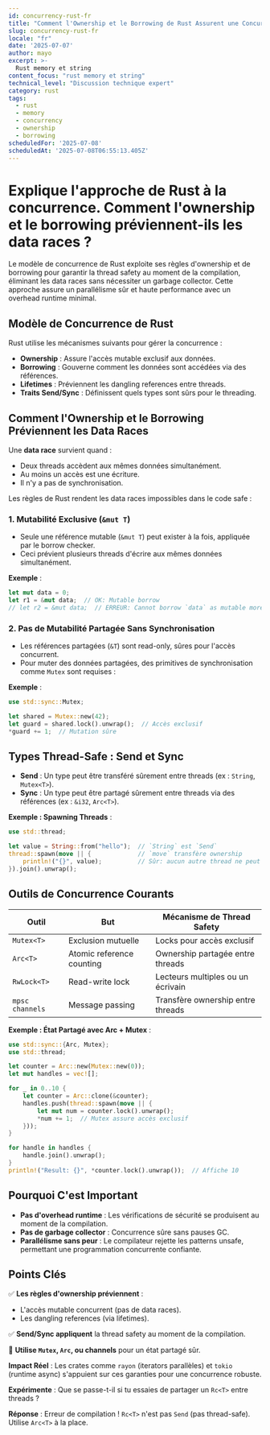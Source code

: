 ```yaml
---
id: concurrency-rust-fr
title: "Comment l'Ownership et le Borrowing de Rust Assurent une Concurrence Sûre"
slug: concurrency-rust-fr
locale: "fr"
date: '2025-07-07'
author: mayo
excerpt: >-
  Rust memory et string
content_focus: "rust memory et string"
technical_level: "Discussion technique expert"
category: rust
tags:
  - rust
  - memory
  - concurrency
  - ownership
  - borrowing
scheduledFor: '2025-07-08'
scheduledAt: '2025-07-08T06:55:13.405Z'
---
```


# Explique l'approche de Rust à la concurrence. Comment l'ownership et le borrowing préviennent-ils les data races ?

Le modèle de concurrence de Rust exploite ses règles d'ownership et de borrowing pour garantir la thread safety au moment de la compilation, éliminant les data races sans nécessiter un garbage collector. Cette approche assure un parallélisme sûr et haute performance avec un overhead runtime minimal.

## Modèle de Concurrence de Rust

Rust utilise les mécanismes suivants pour gérer la concurrence :
- **Ownership** : Assure l'accès mutable exclusif aux données.
- **Borrowing** : Gouverne comment les données sont accédées via des références.
- **Lifetimes** : Préviennent les dangling references entre threads.
- **Traits Send/Sync** : Définissent quels types sont sûrs pour le threading.

## Comment l'Ownership et le Borrowing Préviennent les Data Races

Une **data race** survient quand :
- Deux threads accèdent aux mêmes données simultanément.
- Au moins un accès est une écriture.
- Il n'y a pas de synchronisation.

Les règles de Rust rendent les data races impossibles dans le code safe :

### 1. Mutabilité Exclusive (`&mut T`)

- Seule une référence mutable (`&mut T`) peut exister à la fois, appliquée par le borrow checker.
- Ceci prévient plusieurs threads d'écrire aux mêmes données simultanément.

**Exemple** :
```rust
let mut data = 0;
let r1 = &mut data;  // OK: Mutable borrow
// let r2 = &mut data;  // ERREUR: Cannot borrow `data` as mutable more than once
```

### 2. Pas de Mutabilité Partagée Sans Synchronisation

- Les références partagées (`&T`) sont read-only, sûres pour l'accès concurrent.
- Pour muter des données partagées, des primitives de synchronisation comme `Mutex` sont requises :

**Exemple** :
```rust
use std::sync::Mutex;

let shared = Mutex::new(42);
let guard = shared.lock().unwrap();  // Accès exclusif
*guard += 1;  // Mutation sûre
```

## Types Thread-Safe : Send et Sync

- **Send** : Un type peut être transféré sûrement entre threads (ex : `String`, `Mutex<T>`).
- **Sync** : Un type peut être partagé sûrement entre threads via des références (ex : `&i32`, `Arc<T>`).

**Exemple : Spawning Threads** :
```rust
use std::thread;

let value = String::from("hello");  // `String` est `Send`
thread::spawn(move || {             // `move` transfère ownership
    println!("{}", value);          // Sûr: aucun autre thread ne peut accéder `value`
}).join().unwrap();
```

## Outils de Concurrence Courants

| **Outil** | **But** | **Mécanisme de Thread Safety** |
|-----------|---------|--------------------------------|
| `Mutex<T>` | Exclusion mutuelle | Locks pour accès exclusif |
| `Arc<T>` | Atomic reference counting | Ownership partagée entre threads |
| `RwLock<T>` | Read-write lock | Lecteurs multiples ou un écrivain |
| `mpsc channels` | Message passing | Transfère ownership entre threads |

**Exemple : État Partagé avec Arc + Mutex** :
```rust
use std::sync::{Arc, Mutex};
use std::thread;

let counter = Arc::new(Mutex::new(0));
let mut handles = vec![];

for _ in 0..10 {
    let counter = Arc::clone(&counter);
    handles.push(thread::spawn(move || {
        let mut num = counter.lock().unwrap();
        *num += 1;  // Mutex assure accès exclusif
    }));
}

for handle in handles {
    handle.join().unwrap();
}
println!("Result: {}", *counter.lock().unwrap());  // Affiche 10
```

## Pourquoi C'est Important

- **Pas d'overhead runtime** : Les vérifications de sécurité se produisent au moment de la compilation.
- **Pas de garbage collector** : Concurrence sûre sans pauses GC.
- **Parallélisme sans peur** : Le compilateur rejette les patterns unsafe, permettant une programmation concurrente confiante.

## Points Clés

✅ **Les règles d'ownership préviennent** :
- L'accès mutable concurrent (pas de data races).
- Les dangling references (via lifetimes).

✅ **Send/Sync appliquent** la thread safety au moment de la compilation.

🚀 **Utilise `Mutex`, `Arc`, ou channels** pour un état partagé sûr.

**Impact Réel** : Les crates comme `rayon` (iterators parallèles) et `tokio` (runtime async) s'appuient sur ces garanties pour une concurrence robuste.

**Expérimente** : Que se passe-t-il si tu essaies de partager un `Rc<T>` entre threads ?

**Réponse** : Erreur de compilation ! `Rc<T>` n'est pas `Send` (pas thread-safe). Utilise `Arc<T>` à la place.